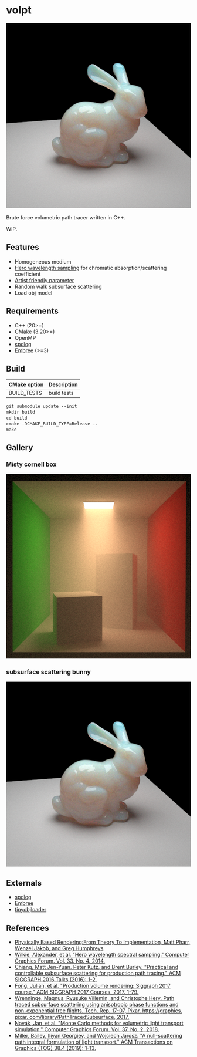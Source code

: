 # volpt

![](img/sss_bunny.png)

Brute force volumetric path tracer written in C++.

WIP.

## Features

* Homogeneous medium
* [Hero wavelength sampling](https://doi.org/10.1145/3306346.3323025) for chromatic absorption/scattering coefficient
* [Artist friendly parameter](https://doi.org/10.1145/2897839.2927433)
* Random walk subsurface scattering
* Load obj model

## Requirements

* C++ (20>=)
* CMake (3.20>=)
* OpenMP
* [spdlog](https://github.com/gabime/spdlog)
* [Embree](https://github.com/embree/embree) (>=3)

## Build

|CMake option|Description|
|:--|:--|
|BUILD_TESTS|build tests|

```
git submodule update --init
mkdir build
cd build
cmake -DCMAKE_BUILD_TYPE=Release ..
make
```

## Gallery

### Misty cornell box

![](img/CornellBox-Mist.png)

### subsurface scattering bunny

![](img/sss_bunny.png)

## Externals

* [spdlog](https://github.com/gabime/spdlog)
* [Embree](https://github.com/embree/embree)
* [tinyobjloader](https://github.com/tinyobjloader/tinyobjloader)

## References

* [Physically Based Rendering:From Theory To Implementation, Matt Pharr, Wenzel Jakob, and Greg Humphreys](https://pbr-book.org/)
* [Wilkie, Alexander, et al. "Hero wavelength spectral sampling." Computer Graphics Forum. Vol. 33. No. 4. 2014.](https://doi.org/10.1111/cgf.12419)
* [Chiang, Matt Jen-Yuan, Peter Kutz, and Brent Burley. "Practical and controllable subsurface scattering for production path tracing." ACM SIGGRAPH 2016 Talks (2016): 1-2.](https://doi.org/10.1145/2897839.2927433)
* [Fong, Julian, et al. "Production volume rendering: Siggraph 2017 course." ACM SIGGRAPH 2017 Courses. 2017. 1-79.](https://doi.org/10.1145/3084873.3084907)
* [Wrenninge, Magnus, Ryusuke Villemin, and Christophe Hery. Path traced subsurface scattering using anisotropic phase functions and non-exponential free flights. Tech. Rep. 17-07, Pixar. https://graphics. pixar. com/library/PathTracedSubsurface, 2017.](https://graphics.pixar.com/library/PathTracedSubsurface/paper.pdf)
* [Novák, Jan, et al. "Monte Carlo methods for volumetric light transport simulation." Computer Graphics Forum. Vol. 37. No. 2. 2018.](https://doi.org/10.1111/cgf.13383)
* [Miller, Bailey, Iliyan Georgiev, and Wojciech Jarosz. "A null-scattering path integral formulation of light transport." ACM Transactions on Graphics (TOG) 38.4 (2019): 1-13.](https://doi.org/10.1145/3306346.3323025)
